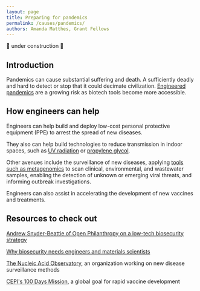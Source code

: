 ```yaml
---
layout: page
title: Preparing for pandemics
permalink: /causes/pandemics/
authors: Amanda Matthes, Grant Fellows
---
```


🚧 under construction 🚧

## Introduction

Pandemics can cause substantial suffering and death. A sufficiently deadly and hard to detect or stop that it could decimate civilization. [Engineered pandemics](https://80000hours.org/problem-profiles/artificial-intelligence/#catastrophic-ai-misuse) are a growing risk as biotech tools become more accessible.

## How engineers can help
Engineers can help build and deploy low-cost personal protective equipment (PPE) to arrest the spread of new diseases.

They also can help build technologies to reduce transmission in indoor spaces, such as [UV radiation](https://www.cdc.gov/niosh/ventilation/germicidal-ultraviolet/index.html?CDC_AA_refVal=https%3A%2F%2Fwww.cdc.gov%2Fcoronavirus%2F2019-ncov%2Fcommunity%2Fventilation%2Fuvgi.html) or [propylene glycol](https://pmc.ncbi.nlm.nih.gov/articles/PMC10701621/).

Other avenues include the surveillance of new diseases, applying [tools such as metagenomics](https://www.nature.com/articles/s41579-025-01223-5) to scan clinical, environmental, and wastewater samples, enabling the detection of unknown or emerging viral threats, and informing outbreak investigations.

Engineers can also assist in accelerating the development of new vaccines and treatments.

## Resources to check out

[Andrew Snyder-Beattie of Open Philanthropy on a low-tech biosecurity strategy](https://forum.effectivealtruism.org/posts/JopMdWgtthCbEFxk2/andrew-snyder-beattie-on-the-low-tech-plan-to-patch-humanity)

[Why biosecurity needs engineers and materials scientists](https://forum.effectivealtruism.org/posts/Bd7K4XCg4BGEaSetp/biosecurity-needs-engineers-and-materials-scientists)

[The Nucleic Acid Observatory](https://naobservatory.org/), an organization working on new disease surveillance methods

[CEPI's 100 Days Mission](https://cepi.net/100-days), a global goal for rapid vaccine development